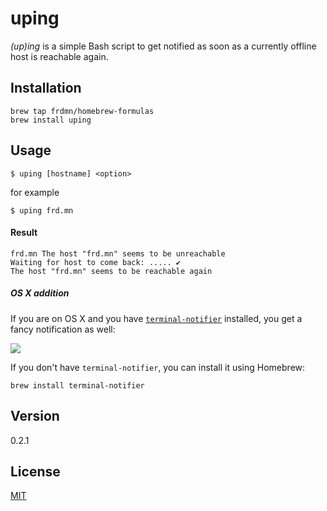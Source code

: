 uping
=====

_(up)ing_ is a simple Bash script to get notified as soon as a currently offline host is reachable again.

## Installation

    brew tap frdmn/homebrew-formulas
    brew install uping

## Usage

`$ uping [hostname] <option>`  

for example

`$ uping frd.mn`

#### Result

```
frd.mn The host "frd.mn" seems to be unreachable
Waiting for host to come back: ..... ✔
The host "frd.mn" seems to be reachable again
```

##### OS X addition

If you are on OS X and you have [`terminal-notifier`](https://github.com/alloy/terminal-notifier) installed, you get a fancy notification as well:

![](http://up.frd.mn/IgvGA.png)

If you don't have `terminal-notifier`, you can install it using Homebrew:

`brew install terminal-notifier`

## Version

0.2.1

## License

[MIT](LICENSE)
